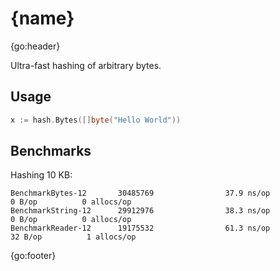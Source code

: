 # {name}

{go:header}

Ultra-fast hashing of arbitrary bytes.

## Usage

```go
x := hash.Bytes([]byte("Hello World"))
```

## Benchmarks

Hashing 10 KB:

```text
BenchmarkBytes-12       30485769                37.9 ns/op             0 B/op          0 allocs/op
BenchmarkString-12      29912976                38.3 ns/op             0 B/op          0 allocs/op
BenchmarkReader-12      19175532                61.3 ns/op            32 B/op          1 allocs/op
```

{go:footer}
